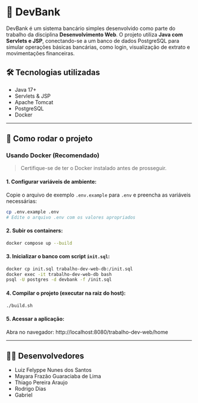 # 💸 DevBank

DevBank é um sistema bancário simples desenvolvido como parte do trabalho da disciplina **Desenvolvimento Web**. O projeto utiliza **Java com Servlets e JSP**, conectando-se a um banco de dados PostgreSQL para simular operações básicas bancárias, como login, visualização de extrato e movimentações financeiras.

## 🛠 Tecnologias utilizadas

- Java 17+
- Servlets & JSP
- Apache Tomcat
- PostgreSQL
- Docker

---

## 🚀 Como rodar o projeto

### Usando Docker (Recomendado)

> Certifique-se de ter o Docker instalado antes de prosseguir.
> 

#### 1. Configurar variáveis de ambiente:

Copie o arquivo de exemplo `.env.example` para `.env` e preencha as variáveis necessárias:
```bash
cp .env.example .env
# Edite o arquivo .env com os valores apropriados
```

#### 2. Subir os containers:

```bash
docker compose up --build
```

#### 3. Inicializar o banco com script `init.sql`:

```bash
docker cp init.sql trabalho-dev-web-db:/init.sql
docker exec -it trabalho-dev-web-db bash
psql -U postgres -d devbank -f /init.sql
```

#### 4. Compilar o projeto (executar na raiz do host):

```bash
./build.sh
```

#### 5. Acessar a aplicação:

Abra no navegador: http://localhost:8080/trabalho-dev-web/home

---

## 👨‍💻 Desenvolvedores

- Luiz Felyppe Nunes dos Santos
- Mayara Frazão Guaraciaba de Lima
- Thiago Pereira Araujo
- Rodrigo Dias
- Gabriel